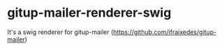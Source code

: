 # gitup-mailer-renderer-swig
It's a swig renderer for gitup-mailer (https://github.com/ifraixedes/gitup-mailer)
